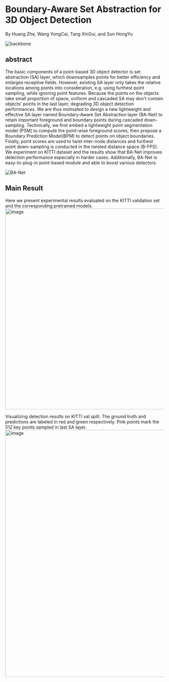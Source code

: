 # Boundary-Aware Set Abstraction for 3D Object Detection
By Huang Zhe, Wang YongCai, Tang XinGui, and Sun HongYu

![backbone](https://user-images.githubusercontent.com/44192081/195514096-248fe526-d9b3-486f-8ba9-4c2145086457.png)
## abstract
The basic components of a point-based 3D object detector is set abstraction (SA) layer, which  downsamples points for better efficiency and enlarges receptive fields. However, existing SA layer only takes the relative locations among points into consideration, e.g. using furthest point sampling,  while ignoring point features. Because the points on the objects take small proportion of space, uniform and cascaded SA may 
don't contain objects' points in the last layer, degrading 3D object detection performances. We are thus motivated to design a new lightweight and effective SA layer named Boundary-Aware Set Abstraction layer  (BA-Net) to retain important foreground and boundary points during cascaded down-sampling. Technically, we first embed a lightweight point segmentation model (PSM) to compute the point-wise foreground scores, then propose a Boundary Prediction Model(BPM) to detect points on object boundaries.  Finally,  point scores are used to twist inter-node distances and furthest point down-sampling is conducted in the twisted distance space (B-FPS). We experiment  on  KITTI dataset and the results show that BA-Net improves detection performance especially in harder cases. Additionally, BA-Net is easy-to-plug-in point-based module and able to boost various detectors. 

![BA-Net](https://user-images.githubusercontent.com/44192081/195514333-1c6ca613-44dd-4938-9fec-00447fa1ce0b.png)

## Main Result
Here we present experimental results evaluated on the KITTI validation set and the corresponding pretrained models.
<img width="638" alt="image" src="https://user-images.githubusercontent.com/44192081/195514942-9f0f384e-7fac-4677-8212-9d85ad3eb2b1.png">

Visualizing detection results on KITTI val split. The ground truth and predictions are labeled in red and green respectively. Pink points mark the 512 key points sampled in last SA layer.
<img width="785" alt="image" src="https://user-images.githubusercontent.com/44192081/195516445-83972293-71b2-476b-8217-7532d3cafebd.png">
